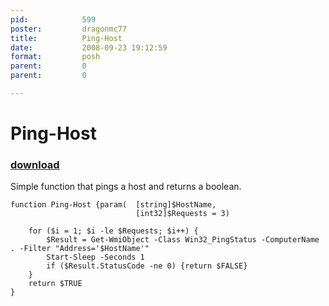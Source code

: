 ```yaml
---
pid:            599
poster:         dragonmc77
title:          Ping-Host
date:           2008-09-23 19:12:59
format:         posh
parent:         0
parent:         0

---
```


# Ping-Host

### [download](599.ps1)

Simple function that pings a host and returns a boolean.

```posh
function Ping-Host {param(	[string]$HostName,
							[int32]$Requests = 3)
	
	for ($i = 1; $i -le $Requests; $i++) {
		$Result = Get-WmiObject -Class Win32_PingStatus -ComputerName . -Filter "Address='$HostName'"
		Start-Sleep -Seconds 1
		if ($Result.StatusCode -ne 0) {return $FALSE}
	}
	return $TRUE
}
```
